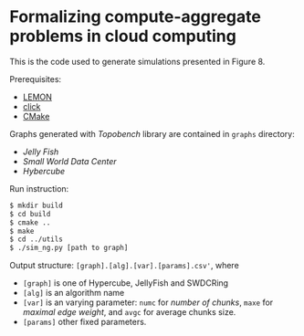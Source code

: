 Formalizing compute-aggregate problems in cloud computing
=========================================================

This is the code used to generate simulations presented in Figure 8.

Prerequisites:

 * [LEMON](http://lemon.cs.elte.hu/trac/lemon)
 * [click](http://click.pocoo.org/)
 * [CMake](https://cmake.org/)

Graphs generated with _Topobench_ library are contained in `graphs` directory:

 * _Jelly Fish_
 * _Small World Data Center_
 * _Hybercube_

Run instruction:

```bash
$ mkdir build
$ cd build
$ cmake ..
$ make
$ cd ../utils
$ ./sim_ng.py [path to graph]
```

Output structure: `[graph].[alg].[var].[params].csv'`, where

 * `[graph]` is one of Hypercube, JellyFish and SWDCRing
 * `[alg]` is an algorithm name
 * `[var]` is an varying parameter: `numc` for _number of chunks_, `maxe` for _maximal edge weight_, and `avgc` for average chunks size.
 * `[params]` other fixed parameters.
